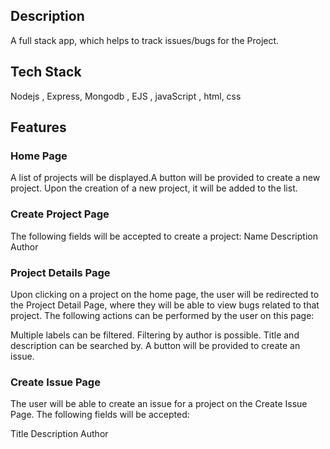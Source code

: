 ## Description
A full stack app, which helps to track issues/bugs for the Project.

## Tech Stack
Nodejs , Express, Mongodb , EJS , javaScript , html, css

## Features
  
  ### Home Page 
  A list of projects will be displayed.A button will be provided to create a new project. Upon the creation of a new project, it will be added to the list.

  ### Create Project Page
  The following fields will be accepted to create a project:
   Name
   Description
   Author

  ### Project Details Page
  Upon clicking on a project on the home page, the user will be redirected to the Project Detail Page, where they will be able to view bugs related to that project. The following actions can be performed by the user on this page:

   Multiple labels can be filtered.
   Filtering by author is possible.
   Title and description can be searched by.
   A button will be provided to create an issue.

   ### Create Issue Page
   The user will be able to create an issue for a project on the Create Issue Page. The following fields will be accepted:

   Title
   Description
   Author
